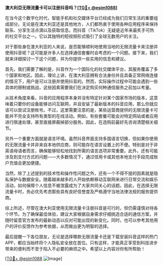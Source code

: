**澳大利亞无限流量卡可以注册抖音吗？[[TG💪+ @esim1088](https://t.me/s/esim1088)]**

在当今这个数字化时代，智能手机和社交媒体平台已经成为我们日常生活的重要组成部分。无论是在澳大利亚还是其他地方，人们都热衷于使用各种应用程序来保持联系、分享生活点滴以及获取信息。而抖音（TikTok）无疑是近年来最炙手可热的社交平台之一。它以其独特的短视频形式吸引了全球无数用户的关注。

对于那些身在澳大利亚的人来说，是否能够顺利地使用当地的无限流量卡来注册并使用抖音呢？这可能是许多人在选择通信套餐时会考虑的一个问题。接下来，我们就来详细探讨一下这个问题，并为你提供一些实用的信息和建议。

首先，我们需要了解的是，抖音作为一个国际化的社交媒体平台，其服务覆盖了多个国家和地区。因此，理论上讲，在澳大利亚拥有合法身份并且具备正常网络连接的情况下，用户是可以注册并使用抖音的。然而，实际操作过程中可能会遇到一些具体的限制或挑战，这些因素需要我们在决定购买何种通信服务之前加以考量。

从技术角度来看，抖音的应用程序本身并没有特定针对某个国家市场的版本，这意味着只要你的设备能够访问互联网，并且安装了最新版本的抖音应用，那么你就应该可以尝试注册账号。不过，这里需要注意的是，某些运营商提供的无限流量卡可能并不完全支持所有类型的在线活动。例如，有些套餐可能会对特定网站或者应用进行限速处理，甚至直接屏蔽掉部分服务。因此，在选购前最好先咨询清楚相关细节。

另外一个重要方面就是语言环境。虽然抖音界面支持多国语言切换，但如果你使用的无限流量卡并非来自本地供应商，则可能存在语言设置上的不便。特别是对于非英语母语者而言，确保能够轻松地找到所需的语言选项非常重要。此外，还有可能涉及到支付方式的问题——大多数情况下，通过信用卡或其他本地支付手段完成账户充值会更加便捷。

当然，除了上述提到的技术性和操作性问题之外，还有一个不得不提的因素就是隐私保护与数据安全。随着越来越多的人开始依赖移动互联网来进行日常交流和娱乐活动，如何保障个人信息不被泄露成为了大家共同关心的话题。因此，在选择无限流量卡时，务必优先考虑那些具有良好信誉度及严格遵守当地法律法规的服务提供商。

综上所述，尽管在澳大利亚使用无限流量卡注册抖音是可行的，但仍需谨慎对待各个环节。为了确保最佳体验，建议大家根据自身需求仔细挑选合适的通信方案，并随时留意官方发布的最新动态以应对可能出现的新变化。同时，也可以参考其他用户的评价反馈作为参考依据，从而做出更为明智的选择。

最后提醒一下各位朋友，无论是选择哪款无限流量卡还是下载安装抖音这样的热门APP，都应当始终将个人隐私安全放在首位。只有这样，才能真正享受到科技进步带来的便利而不至于陷入不必要的麻烦之中。希望以上内容对你有所帮助！

[[TG💪+ @esim1088](https://t.me/s/esim1088) ![Image](https://i.postimg.cc/4NQfJmqS/Snipaste-2025-05-13-00-14-12.png)]